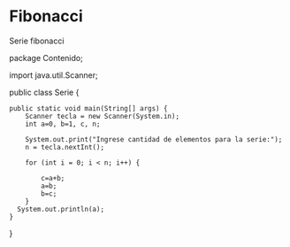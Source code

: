 # Fibonacci
Serie fibonacci

package Contenido;

import java.util.Scanner;

public class Serie {

   
    public static void main(String[] args) {
        Scanner tecla = new Scanner(System.in);
        int a=0, b=1, c, n;
        
        System.out.print("Ingrese cantidad de elementos para la serie:");
        n = tecla.nextInt();
        
        for (int i = 0; i < n; i++) {
        
            c=a+b;
            a=b;
            b=c;
        }
      System.out.println(a);
    }
    
}
